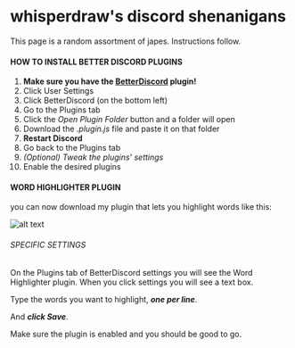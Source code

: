 # whisperdraw's discord shenanigans

This page is a random assortment of japes. Instructions follow.

#### HOW TO INSTALL BETTER DISCORD PLUGINS


1. **Make sure you have the [BetterDiscord](https://betterdiscord.net/home/) plugin!**
2. Click User Settings
3. Click BetterDiscord (on the bottom left)
4. Go to the Plugins tab
5. Click the *Open Plugin Folder* button and a folder will open
6. Download the _.plugin.js_ file and paste it on that folder
7. **Restart Discord**
8. Go back to the Plugins tab
9. _(Optional) Tweak the plugins' settings_
10. Enable the desired plugins

#### WORD HIGHLIGHTER PLUGIN

you can now download my plugin
that lets you highlight words
like this:

![alt text](https://cdn.discordapp.com/attachments/247117358814986241/255462783896911873/plug2.png "Sslarable, official debugger")


###### SPECIFIC SETTINGS

On the Plugins tab of BetterDiscord settings you will see the Word Highlighter plugin. When you click settings you will see a text box.

Type the words you want to highlight, _**one per line**_.

And _**click Save**_.

Make sure the plugin is enabled and you should be good to go.
